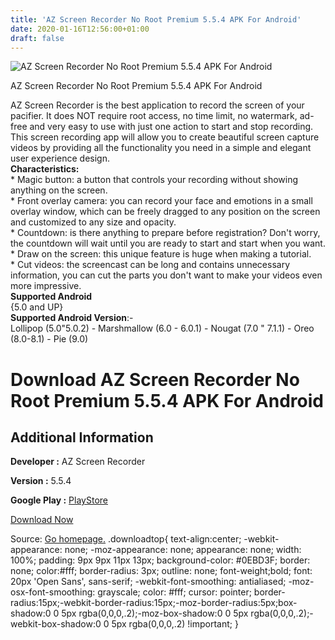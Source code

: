 ```yaml
---
title: 'AZ Screen Recorder No Root Premium 5.5.4 APK For Android'
date: 2020-01-16T12:56:00+01:00
draft: false
---
```


![AZ Screen Recorder No Root Premium 5.5.4 APK For Android](https://i1.wp.com/apkhome.net/wp-content/uploads/2020/01/AZ-Screen-Recorder-No-Root-Premium-5.5.4.png "AZ Screen Recorder No Root Premium 5.5.4 APK For Android")

  

AZ Screen Recorder No Root Premium 5.5.4 APK For Android

AZ Screen Recorder is the best application to record the screen of your pacifier. It does NOT require root access, no time limit, no watermark, ad-free and very easy to use with just one action to start and stop recording.  
This screen recording app will allow you to create beautiful screen capture videos by providing all the functionality you need in a simple and elegant user experience design.  
**Characteristics:**  
\* Magic button: a button that controls your recording without showing anything on the screen.  
\* Front overlay camera: you can record your face and emotions in a small overlay window, which can be freely dragged to any position on the screen and customized to any size and opacity.  
\* Countdown: is there anything to prepare before registration? Don't worry, the countdown will wait until you are ready to start and start when you want.  
\* Draw on the screen: this unique feature is huge when making a tutorial.  
\* Cut videos: the screencast can be long and contains unnecessary information, you can cut the parts you don't want to make your videos even more impressive.  
**Supported Android**  
{5.0 and UP}  
**Supported Android Version**:-  
Lollipop (5.0"5.0.2) - Marshmallow (6.0 - 6.0.1) - Nougat (7.0 " 7.1.1) - Oreo (8.0-8.1) - Pie (9.0)

Download AZ Screen Recorder No Root Premium 5.5.4 APK For Android
=================================================================

Additional Information
----------------------

**Developer :** AZ Screen Recorder

**Version :** 5.5.4

**Google Play :** [PlayStore](https://play.google.com/store/apps/details?id=com.hecorat.screenrecorder.free)

  

[Download Now](https://store4app.co/post/az-screen-recorder-no-root-premium-5-5-4-apk-for-android_1579175738)

  
Source: [Go homepage.](https://store4app.co/post/az-screen-recorder-no-root-premium-5-5-4-apk-for-android_1579175738) .downloadtop{ text-align:center; -webkit-appearance: none; -moz-appearance: none; appearance: none; width: 100%; padding: 9px 9px 11px 13px; background-color: #0EBD3F; border: none; color:#fff; border-radius: 3px; outline: none; font-weight;bold; font: 20px 'Open Sans', sans-serif; -webkit-font-smoothing: antialiased; -moz-osx-font-smoothing: grayscale; color: #fff; cursor: pointer; border-radius:15px;-webkit-border-radius:15px;-moz-border-radius:5px;box-shadow:0 0 5px rgba(0,0,0,.2);-moz-box-shadow:0 0 5px rgba(0,0,0,.2);-webkit-box-shadow:0 0 5px rgba(0,0,0,.2) !important; }